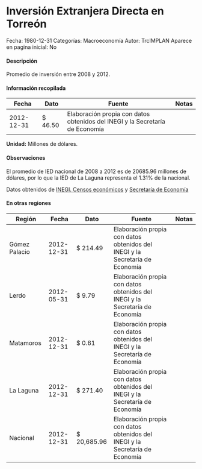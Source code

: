 Inversión Extranjera Directa en Torreón
=====

Fecha: 1980-12-31
Categorías: Macroeconomía
Autor: TrcIMPLAN
Aparece en pagina inicial: No

#### Descripción

Promedio de inversión entre 2008 y 2012.

#### Información recopilada

<table class="table table-hover table-bordered matriz">
<thead>
<tr>
<th>Fecha</th>
<th>Dato</th>
<th>Fuente</th>
<th>Notas</th>
</tr>
</thead>
<tbody>
<tr>
<td>2012-12-31</td>
<td class="derecha">$ 46.50</td>
<td>Elaboración propia con datos obtenidos del INEGI y la Secretaría de Economía</td>
<td></td>
</tr>
</tbody>
</table>

<b>Unidad:</b> Millones de dólares.

#### Observaciones

El promedio de IED nacional de 2008 a 2012 es de 20685.96 millones de dólares, por lo que la IED de La Laguna representa el 1.31% de la nacional.

Datos obtenidos de [INEGI. Censos económicos](http://www3.inegi.org.mx/sistemas/saic/)
y [Secretaría de Economía](http://www.economia.gob.mx/comunidad-negocios/competitividad-normatividad/inversion-extranjera-directa/estadistica-oficial-de-ied-en-mexico)


#### En otras regiones

<table class="table table-hover table-bordered matriz">
<thead>
<tr>
<th>Región</th>
<th>Fecha</th>
<th>Dato</th>
<th>Fuente</th>
<th>Notas</th>
</tr>
</thead>
<tbody>
<tr>
<td>Gómez Palacio</td>
<td>2012-12-31</td>
<td class="derecha">$ 214.49</td>
<td>Elaboración propia con datos obtenidos del INEGI y la Secretaría de Economía</td>
<td></td>
</tr>
<tr>
<td>Lerdo</td>
<td>2012-05-31</td>
<td class="derecha">$ 9.79</td>
<td>Elaboración propia con datos obtenidos del INEGI y la Secretaría de Economía</td>
<td></td>
</tr>
<tr>
<td>Matamoros</td>
<td>2012-12-31</td>
<td class="derecha">$ 0.61</td>
<td>Elaboración propia con datos obtenidos del INEGI y la Secretaría de Economía</td>
<td></td>
</tr>
<tr>
<td>La Laguna</td>
<td>2012-12-31</td>
<td class="derecha">$ 271.40</td>
<td>Elaboración propia con datos obtenidos del INEGI y la Secretaría de Economía</td>
<td></td>
</tr>
<tr>
<td>Nacional</td>
<td>2012-12-31</td>
<td class="derecha">$ 20,685.96</td>
<td>Elaboración propia con datos obtenidos del INEGI y la Secretaría de Economía</td>
<td></td>
</tr>
</tbody>
</table>

